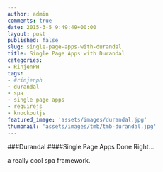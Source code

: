 ```yaml
---
author: admin
comments: true
date: 2015-3-5 9:49:49+00:00
layout: post
published: false
slug: single-page-apps-with-durandal
title: Single Page Apps with Durandal
categories:
- RinjenPH
tags:
- #rinjenph
- durandal
- spa
- single page apps
- requirejs
- knockoutjs
featured_image: 'assets/images/durandal.jpg'
thumbnail: 'assets/images/tmb/tmb-durandal.jpg'
---
```


###Durandal
####Single Page Apps Done Right...

a really cool spa framework.